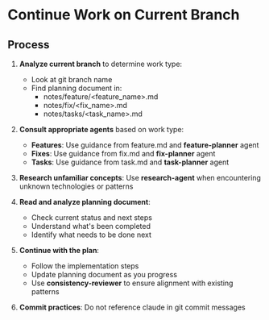 # Continue Work on Current Branch

## Process

1. **Analyze current branch** to determine work type:
   - Look at git branch name
   - Find planning document in:
     - notes/feature/<feature_name>.md
     - notes/fix/<fix_name>.md
     - notes/tasks/<task_name>.md

2. **Consult appropriate agents** based on work type:
   - **Features**: Use guidance from feature.md and **feature-planner** agent
   - **Fixes**: Use guidance from fix.md and **fix-planner** agent
   - **Tasks**: Use guidance from task.md and **task-planner** agent

3. **Research unfamiliar concepts**: Use **research-agent** when encountering
   unknown technologies or patterns

4. **Read and analyze planning document**:
   - Check current status and next steps
   - Understand what's been completed
   - Identify what needs to be done next

5. **Continue with the plan**:
   - Follow the implementation steps
   - Update planning document as you progress
   - Use **consistency-reviewer** to ensure alignment with existing patterns

6. **Commit practices**: Do not reference claude in git commit messages
